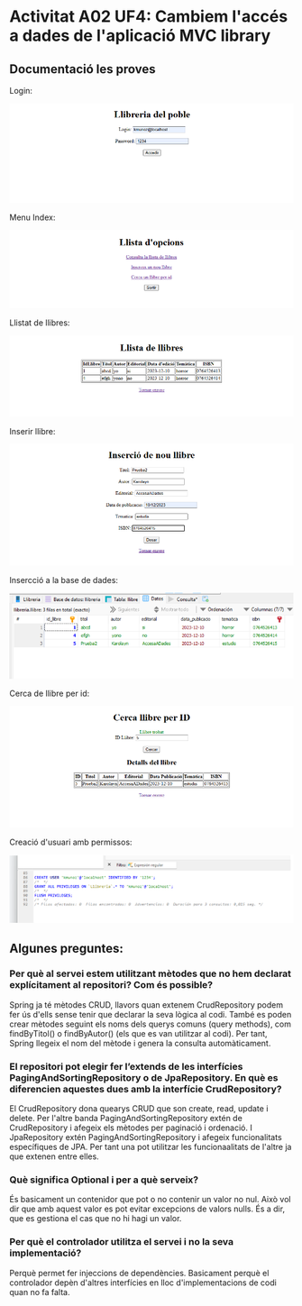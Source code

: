 # Activitat A02 UF4: Cambiem l'accés a dades de l'aplicació MVC library
## Documentació les proves
Login:

![alt text](imatges/image.png)

Menu Index:

![alt text](imatges/image2.png)

Llistat de llibres:

![alt text](imatges/image3.png)

Inserir llibre:

![alt text](imatges/image4.png)

Insercció a la base de dades:

![alt text](imatges/image5.png)

Cerca de llibre per id:

![alt text](imatges/image6.png)

Creació d'usuari amb permissos:

![alt text](imatges/image7.png)

## Algunes preguntes:
### Per què al servei estem utilitzant mètodes que no hem declarat explícitament al repositori? Com és possible?
Spring ja té mètodes CRUD, llavors quan extenem CrudRepository podem fer ús d'ells sense tenir que declarar la seva lògica al codi.
També es poden crear mètodes seguint els noms dels querys comuns (query methods), com findByTitol() o findByAutor() (els que es van utilitzar al codi). Per tant,
Spring llegeix el nom del mètode i genera la consulta automàticament.

### El repositori pot elegir fer l’extends de les interfícies PagingAndSortingRepository o de JpaRepository. En què es diferencien aquestes dues amb la interfície CrudRepository?
El CrudRepository dona quearys CRUD que son create, read, update i delete. Per l'altre banda PagingAndSortingRepository extén de CrudRepository i afegeix els mètodes per paginació i ordenació.
I JpaRepository extén PagingAndSortingRepository i afegeix funcionalitats específiques de JPA. Per tant una pot utilitzar les funcionaalitats de l'altre ja que extenen entre elles.

### Què significa Optional<Classe> i per a què serveix?
És basicament un contenidor que pot o no contenir un valor no nul. Això vol dir que amb aquest valor es pot evitar excepcions de valors nulls. 
És a dir, que es gestiona el cas que no hi hagi un valor.

### Per què el controlador utilitza el servei i no la seva implementació? 
Perquè permet fer injeccions de dependències. Basicament perquè el controlador depèn d'altres interfícies en lloc d'implementacions de codi quan no fa falta.
